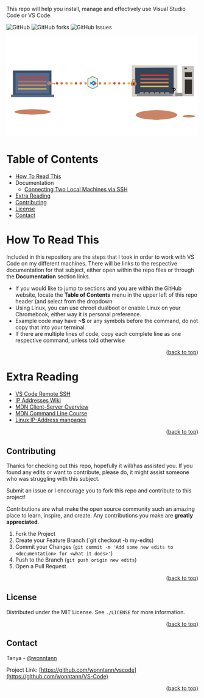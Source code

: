 This repo will help you install, manage and effectively use Visual Studio Code or VS Code. 


<!--  SHIELDS  -->
![GitHub](https://img.shields.io/github/license/wonntann/vs-code?color=informational&logoColor=yellow&style=for-the-badge)
![GitHub forks](https://img.shields.io/github/forks/wonntann/vs-code?color=red&style=for-the-badge)
![GitHub Issues](https://img.shields.io/github/issues-raw/wonntann/vs-code?color=critical&style=for-the-badge)

<div id="top"></div>

![VS Code Remote SSH](https://github.com/wonntann/VS-Code/blob/main/assets/remote-connection.png)

# Table of Contents
- [How To Read This](#how-to-read-this)
- Documentation
    - [Connecting Two Local Machines via SSH](./ssh.md)
- [Extra Reading](#extra-reading)
- [Contributing](#contributing)
- [License](#license)
- [Contact](#contact)
 

# How To Read This
Included in this repository are the steps that I took in order to work with VS Code on my different machines. There will be links to the respective documentation for that subject, either open within the repo files or through the **Documentation** section links.
- If you would like to jump to sections and you are within the GitHub website, locate the **Table of Contents** menu in the upper left of this repo header (and select from the dropdown
- Using Linux, you can use chroot dualboot or enable Linux on your Chromebook, either way it is personal preference.
- Example code may have **~$** or any symbols before the command, do not copy that into your terminal.
- If there are multiple lines of code, copy each complete line as one respective command, unless told otherwise

<p align="right">(<a href="#top">back to top</a>)</p>

# Extra Reading
- [VS Code Remote SSH](https://code.visualstudio.com/docs/remote/ssh)
- [IP Addresses Wiki](https://en.wikipedia.org/wiki/IP_address)
- [MDN Client-Server Overview](https://developer.mozilla.org/en-US/docs/Learn/Server-side/First_steps/Client-Server_overview)
- [MDN Command Line Course](https://developer.mozilla.org/en-US/docs/Learn/Tools_and_testing/Understanding_client-side_tools/Command_line)
- [Linux IP-Address manpages](https://man7.org/linux/man-pages/man8/ip-address.8.html)

<p align="right">(<a href="#top">back to top</a>)</p>

<!-- CONTRIBUTING -->
## Contributing
Thanks for checking out this repo, hopefully it will/has assisted you. If you found any edits or want to contribute, please do, it might assist someone who was struggling with this subject.

Submit an issue or I encourage you to fork this repo and contribute to this project!

Contributions are what make the open source community such an amazing place to learn, inspire, and create. Any contributions you make are **greatly appreciated**.

1. Fork the Project
2. Create your Feature Branch (`git checkout -b my-edits)
3. Commit your Changes (`git commit -m 'Add some new edits to <documentation> for <what it does>'`)
4. Push to the Branch (`git push origin new edits`)
5. Open a Pull Request

<p align="right">(<a href="#top">back to top</a>)</p>

<!-- LICENSE -->
## License
Distributed under the MIT License. See `./LICENSE` for more information.

<p align="right">(<a href="#top">back to top</a>)</p>


<!-- CONTACT -->
## Contact
Tanya - [@wonntann](https://twitter.com/wonntann)

Project Link: [https://github.com/wonntann/vscode](https://github.com/wonntann/VS-Code)

<p align="right">(<a href="#top">back to top</a>)</p>

